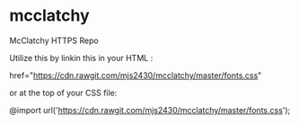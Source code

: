 # mcclatchy
McClatchy HTTPS Repo

Utilize this by linkin this in your HTML <head>:

 href="https://cdn.rawgit.com/mjs2430/mcclatchy/master/fonts.css"
 
 or at the top of your CSS file:

@import url('https://cdn.rawgit.com/mjs2430/mcclatchy/master/fonts.css');



